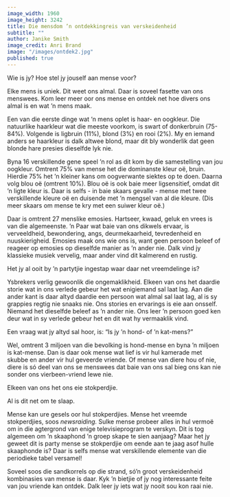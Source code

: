 ```yaml
---
image_width: 1960
image_height: 3242
title: Die mensdom ’n ontdekkingreis van verskeidenheid
subtitle: ""
author: Janike Smith
image_credit: Anri Brand
image: "/images/ontdek2.jpg"
published: true
---
```


Wie is jy? Hoe stel jy jouself aan mense voor?

Elke mens is uniek. Dit weet ons almal. Daar is soveel fasette van ons menswees. Kom leer meer oor ons mense en ontdek net hoe divers ons almal is en wat ’n mens maak.

Een van die eerste dinge wat ‘n mens oplet is haar- en oogkleur. Die natuurlike haarkleur wat die meeste voorkom, is swart of donkerbruin (75-84%). Volgende is ligbruin (11%), blond (3%) en rooi (2%). My en iemand anders se haarkleur is dalk altwee blond, maar dit bly wonderlik dat geen blonde hare presies dieselfde lyk nie.

Byna 16 verskillende gene speel ’n rol as dit kom by die samestelling van jou oogkleur. Omtrent 75% van mense het die dominanste kleur oë, bruin. Hierdie 75% het ’n kleiner kans om oogverwante siektes op te doen. Daarna volg blou oë (omtrent 10%). Blou oë is ook baie meer ligsensitief, omdat dit ’n ligte kleur is. Daar is selfs - in baie skaars gevalle - mense met twee verskillende kleure oë en duisende met ’n mengsel van al die kleure. (Dis meer skaars om mense te kry met een suiwer kleur oë.)

Daar is omtrent 27 menslike emosies. Hartseer, kwaad, geluk en vrees is van die algemeenste. ’n Paar wat baie van ons dikwels ervaar, is verveeldheid, bewondering, angs, deurmekaarheid, tevredenheid en nuuskierigheid. Emosies maak ons wie ons is, want geen persoon beleef of reageer op emosies op dieselfde manier as ’n ander nie. Dalk vind jy klassieke musiek vervelig, maar ander vind dit kalmerend en rustig.

Het jy al ooit by ’n partytjie ingestap waar daar net vreemdelinge is?

Ysbrekers verlig gewoonlik die ongemaklikheid. Elkeen van ons het daardie storie wat in ons verlede gebeur het wat enigiemand sal laat lag. Aan die ander kant is daar altyd daardie een persoon wat almal sal laat lag, al is sy grappies regtig nie snaaks nie. Ons stories en ervarings is eie aan onsself. Niemand het dieselfde beleef as ’n ander nie. Ons leer ’n persoon goed ken deur wat in sy verlede gebeur het en dit wat hy vermaaklik vind.

Een vraag wat jy altyd sal hoor, is: “Is jy ’n hond- of ’n kat-mens?”

Wel, omtrent 3 miljoen van die bevolking is hond-mense en byna ’n miljoen is kat-mense. Dan is daar ook mense wat lief is vir hul kamerade met skubbe en ander vir hul geveerde vriende. Of mense van diere hou of nie, diere is só deel van ons se menswees dat baie van ons sal bieg ons kan nie sonder ons vierbeen-vriend lewe nie.

Elkeen van ons het ons eie stokperdjie.

Al is dit net om te slaap.

Mense kan ure gesels oor hul stokperdjies. Mense het vreemde stokperdjies, soos _newsraiding._ Sulke mense probeer alles in hul vermoë om in die agtergrond van enige televisieprogram te verskyn. Dit is tog algemeen om ’n skaaphond ’n groep skape te sien aanjaag? Maar het jy geweet dit is party mense se stokperdjie om eende aan te jaag asof hulle skaaphonde is? Daar is selfs mense wat verskillende elemente van die periodieke tabel versamel!

Soveel soos die sandkorrels op die strand, só’n groot verskeidenheid kombinasies van mense is daar. Kyk ’n bietjie of jy nog interessante feite van jou vriende kan ontdek. Dalk leer jy iets wat jy nooit sou kon raai nie.
